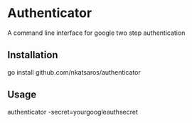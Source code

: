 # Authenticator

A command line interface for google two step authentication

## Installation

go install github.com/nkatsaros/authenticator

## Usage

authenticator -secret=yourgoogleauthsecret